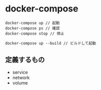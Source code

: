 # docker-compose

```
docker-compose up // 起動
docker-compose ps // 確認
docker-compose stop // 停止

docker-compose up --build // ビルドして起動
```

## 定義するもの

- service
- network
- volume

